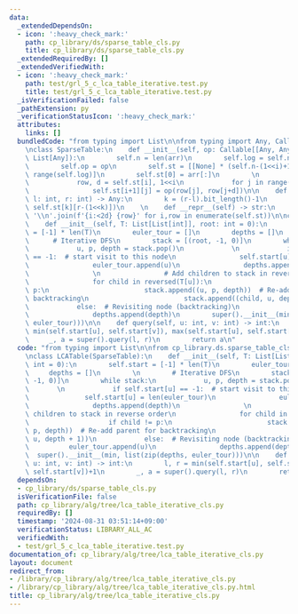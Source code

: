 ```yaml
---
data:
  _extendedDependsOn:
  - icon: ':heavy_check_mark:'
    path: cp_library/ds/sparse_table_cls.py
    title: cp_library/ds/sparse_table_cls.py
  _extendedRequiredBy: []
  _extendedVerifiedWith:
  - icon: ':heavy_check_mark:'
    path: test/grl_5_c_lca_table_iterative.test.py
    title: test/grl_5_c_lca_table_iterative.test.py
  _isVerificationFailed: false
  _pathExtension: py
  _verificationStatusIcon: ':heavy_check_mark:'
  attributes:
    links: []
  bundledCode: "from typing import List\n\nfrom typing import Any, Callable, List\n\
    \nclass SparseTable:\n    def __init__(self, op: Callable[[Any, Any], Any], arr:\
    \ List[Any]):\n        self.n = len(arr)\n        self.log = self.n.bit_length()\n\
    \        self.op = op\n        self.st = [[None] * (self.n-(1<<i)+1) for i in\
    \ range(self.log)]\n        self.st[0] = arr[:]\n        \n        for i in range(self.log-1):\n\
    \            row, d = self.st[i], 1<<i\n            for j in range(len(self.st[i+1])):\n\
    \                self.st[i+1][j] = op(row[j], row[j+d])\n\n    def query(self,\
    \ l: int, r: int) -> Any:\n        k = (r-l).bit_length()-1\n        return self.op(self.st[k][l],\
    \ self.st[k][r-(1<<k)])\n    \n    def __repr__(self) -> str:\n        return\
    \ '\\n'.join(f'{i:<2d} {row}' for i,row in enumerate(self.st))\n\nclass LCATable(SparseTable):\n\
    \    def __init__(self, T: List[List[int]], root: int = 0):\n        self.start\
    \ = [-1] * len(T)\n        euler_tour = []\n        depths = []\n        \n  \
    \      # Iterative DFS\n        stack = [(root, -1, 0)]\n        while stack:\n\
    \            u, p, depth = stack.pop()\n            \n            if self.start[u]\
    \ == -1:  # start visit to this node\n                self.start[u] = len(euler_tour)\n\
    \                euler_tour.append(u)\n                depths.append(depth)\n\
    \                \n                # Add children to stack in reverse order\n\
    \                for child in reversed(T[u]):\n                    if child !=\
    \ p:\n                        stack.append((u, p, depth))  # Re-add parent for\
    \ backtracking\n                        stack.append((child, u, depth + 1))\n\
    \            else:  # Revisiting node (backtracking)\n                euler_tour.append(u)\n\
    \                depths.append(depth)\n        super().__init__(min, list(zip(depths,\
    \ euler_tour)))\n\n    def query(self, u: int, v: int) -> int:\n        l, r =\
    \ min(self.start[u], self.start[v]), max(self.start[u], self.start[v])+1\n   \
    \     _, a = super().query(l, r)\n        return a\n"
  code: "from typing import List\n\nfrom cp_library.ds.sparse_table_cls import SparseTable\n\
    \nclass LCATable(SparseTable):\n    def __init__(self, T: List[List[int]], root:\
    \ int = 0):\n        self.start = [-1] * len(T)\n        euler_tour = []\n   \
    \     depths = []\n        \n        # Iterative DFS\n        stack = [(root,\
    \ -1, 0)]\n        while stack:\n            u, p, depth = stack.pop()\n     \
    \       \n            if self.start[u] == -1:  # start visit to this node\n  \
    \              self.start[u] = len(euler_tour)\n                euler_tour.append(u)\n\
    \                depths.append(depth)\n                \n                # Add\
    \ children to stack in reverse order\n                for child in reversed(T[u]):\n\
    \                    if child != p:\n                        stack.append((u,\
    \ p, depth))  # Re-add parent for backtracking\n                        stack.append((child,\
    \ u, depth + 1))\n            else:  # Revisiting node (backtracking)\n      \
    \          euler_tour.append(u)\n                depths.append(depth)\n      \
    \  super().__init__(min, list(zip(depths, euler_tour)))\n\n    def query(self,\
    \ u: int, v: int) -> int:\n        l, r = min(self.start[u], self.start[v]), max(self.start[u],\
    \ self.start[v])+1\n        _, a = super().query(l, r)\n        return a\n"
  dependsOn:
  - cp_library/ds/sparse_table_cls.py
  isVerificationFile: false
  path: cp_library/alg/tree/lca_table_iterative_cls.py
  requiredBy: []
  timestamp: '2024-08-31 03:51:14+09:00'
  verificationStatus: LIBRARY_ALL_AC
  verifiedWith:
  - test/grl_5_c_lca_table_iterative.test.py
documentation_of: cp_library/alg/tree/lca_table_iterative_cls.py
layout: document
redirect_from:
- /library/cp_library/alg/tree/lca_table_iterative_cls.py
- /library/cp_library/alg/tree/lca_table_iterative_cls.py.html
title: cp_library/alg/tree/lca_table_iterative_cls.py
---
```

